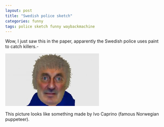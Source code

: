```yaml
---
layout: post
title: "Swedish police sketch"
categories: funny
tags: police sketch funny waybackmachine
---
```


Wow, I just saw this in the paper, apparently the Swedish police uses paint to catch killers.-

![Swedish Police Sketch](/images/2009-swedish-police-sketch.jpg)

This picture looks like something made by Ivo Caprino (famous Norwegian puppeteer).
